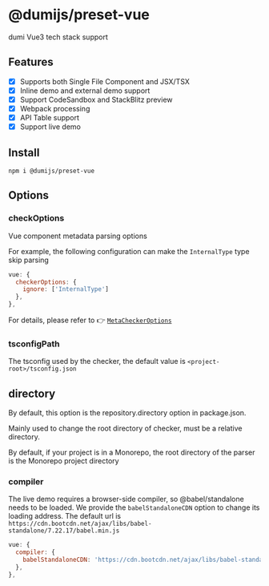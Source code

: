 # @dumijs/preset-vue

dumi Vue3 tech stack support

## Features

- [x] Supports both Single File Component and JSX/TSX
- [x] Inline demo and external demo support
- [x] Support CodeSandbox and StackBlitz preview
- [x] Webpack processing
- [x] API Table support
- [x] Support live demo

## Install

```
npm i @dumijs/preset-vue
```

## Options

### checkOptions

Vue component metadata parsing options

For example, the following configuration can make the `InternalType` type skip parsing

```js
vue: {
  checkerOptions: {
    ignore: ['InternalType']
  },
},
```

For details, please refer to :point_right: [`MetaCheckerOptions`](../dumi-vue-meta/README.md#metacheckeroptions)

### tsconfigPath

The tsconfig used by the checker, the default value is `<project-root>/tsconfig.json`

## directory

By default, this option is the repository.directory option in package.json.

Mainly used to change the root directory of checker, must be a relative directory.

By default, if your project is in a Monorepo, the root directory of the parser is the Monorepo project directory

### compiler

The live demo requires a browser-side compiler, so @babel/standalone needs to be loaded. We provide the `babelStandaloneCDN` option to change its loading address. The default url is
`https://cdn.bootcdn.net/ajax/libs/babel-standalone/7.22.17/babel.min.js`

```js
vue: {
  compiler: {
    babelStandaloneCDN: 'https://cdn.bootcdn.net/ajax/libs/babel-standalone/7.22.17/babel.min.js'
  },
},
```
